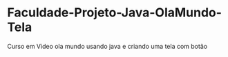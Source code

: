 # Faculdade-Projeto-Java-OlaMundo-Tela
Curso em Video ola mundo usando java e criando uma tela com botão
